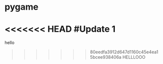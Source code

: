 # pygame

<<<<<<< HEAD
#Update 1
=======
hello
>>>>>>> 80eedfa3912d647d1160c45e4ea15bcee938406a
HELLLOOO